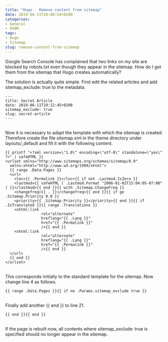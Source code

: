 ```yaml
---
title: "Hugo - Remove content from sitemap"
date: 2019-06-11T20:00:54+0200
categories:
- General
- OSBN
tags:
- Hugo
- Sitemap
slug: remove-content-from-sitemap
---
```

Google Search Console has complained that two links on my site are blocked by robots.txt even though they appear in the sitemap. How do I get them from the sitemap that Hugo creates automatically?

The solution is actually quite simple. First edit the related articles and add sitemap_exclude: true to the metadata.

<pre class="line-numbers language-bash" style="white-space:pre-wrap;">
<code class="language-bash">---
title: Secret Article
date: 2019-06-11T19:12:45+0200
sitemap_exclude: true
slug: secret-article
---
</code>
</pre>

Now it is necessary to adapt the template with which the sitemap is created. Therefore create the file sitemap.xml in the theme directory under layouts/_default and fill it with the following content.

<pre class="line-numbers language-bash" style="white-space:pre-wrap;">
<code class="language-bash">{{ printf &quot;&lt;?xml version=\&quot;1.0\&quot; encoding=\&quot;utf-8\&quot; standalone=\&quot;yes\&quot; ?&gt;&quot; | safeHTML }}
&lt;urlset xmlns=&quot;http://www.sitemaps.org/schemas/sitemap/0.9&quot;
  xmlns:xhtml=&quot;http://www.w3.org/1999/xhtml&quot;&gt;
  {{ range .Data.Pages }}
  &lt;url&gt;
    &lt;loc&gt;{{ .Permalink }}&lt;/loc&gt;{{ if not .Lastmod.IsZero }}
    &lt;lastmod&gt;{{ safeHTML ( .Lastmod.Format &quot;2006-01-02T15:04:05-07:00&quot; ) }}&lt;/lastmod&gt;{{ end }}{{ with .Sitemap.ChangeFreq }}
    &lt;changefreq&gt;{{ . }}&lt;/changefreq&gt;{{ end }}{{ if ge .Sitemap.Priority 0.0 }}
    &lt;priority&gt;{{ .Sitemap.Priority }}&lt;/priority&gt;{{ end }}{{ if .IsTranslated }}{{ range .Translations }}
    &lt;xhtml:link
                rel=&quot;alternate&quot;
                hreflang=&quot;{{ .Lang }}&quot;
                href=&quot;{{ .Permalink }}&quot;
                /&gt;{{ end }}
    &lt;xhtml:link
                rel=&quot;alternate&quot;
                hreflang=&quot;{{ .Lang }}&quot;
                href=&quot;{{ .Permalink }}&quot;
                /&gt;{{ end }}
  &lt;/url&gt;
  {{ end }}
&lt;/urlset&gt;
</code>
</pre>

This corresponds initially to the standard template for the sitemap. Now change line 4 as follows.

<pre class="line-numbers language-bash" style="white-space:pre-wrap;">
<code class="language-bash">{{ range .Data.Pages }}{{ if ne .Params.sitemap_exclude true }}
</code>
</pre>

Finally add another {{ end }} to line 21.

<pre class="line-numbers language-bash" style="white-space:pre-wrap;">
<code class="language-bash">{{ end }}{{ end }}
</code>
</pre>

If the page is rebuilt now, all contents where sitemap_exclude: true is specified should no longer appear in the sitemap.